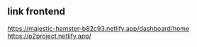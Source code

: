 ## link frontend

https://majestic-hamster-b82c93.netlify.app/dashboard/home
https://p2project.netlify.app/